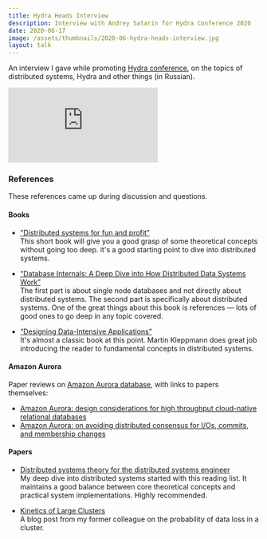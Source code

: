 ```yaml
---
title: Hydra Heads Interview 
description: Interview with Andrey Satarin for Hydra Conference 2020
date: 2020-06-17
image: /assets/thumbnails/2020-06-hydra-heads-interview.jpg
layout: talk
---
```


An interview I gave while promoting [Hydra conference](https://hydraconf.com/), on the topics of distributed systems, Hydra and other things (in Russian).

<div class="video-container">
<iframe src="https://www.youtube.com/embed/BP00xihSQo8" loading="lazy" frameborder="0" allowfullscreen></iframe>
</div>


### References

These references came up during discussion and questions.


#### Books
 - ["Distributed systems for fun and profit"](http://book.mixu.net/distsys/single-page.html)  
    This short book will give you a good grasp of some theoretical concepts without going too deep. 
    it's a good starting point to dive into distributed systems.
    
 - [“Database Internals: A Deep Dive into How Distributed Data Systems Work”](https://www.amazon.com/dp/1492040347/ref=cm_sw_r_tw_dp_x_GcI9Eb0T0NTMT)  
    The first part is about single node databases and not directly about distributed systems. The second part is specifically about distributed systems. 
    One of the great things about this book is references — lots of good ones to go deep in any topic covered.
    
 - [“Designing Data-Intensive Applications”](https://www.amazon.com/dp/1449373321/ref=cm_sw_r_tw_dp_x_IcI9EbNF3SFHR)  
    It's almost a classic book at this point. Martin Kleppmann does great job introducing the reader to fundamental concepts in distributed systems.
 

#### Amazon Aurora
Paper reviews on [Amazon Aurora database](https://aws.amazon.com/rds/aurora/), with links to papers themselves:
 - [Amazon Aurora: design considerations for high throughput cloud-native relational databases](https://blog.acolyer.org/2019/03/25/amazon-aurora-design-considerations-for-high-throughput-cloud-native-relational-databases/)
 - [Amazon Aurora: on avoiding distributed consensus for I/Os, commits, and membership changes](https://blog.acolyer.org/2019/03/27/amazon-aurora-on-avoiding-distributed-consensus-for-i-os-commits-and-membership-changes/)


#### Papers
 - [Distributed systems theory for the distributed systems engineer](https://www.the-paper-trail.org/post/2014-08-09-distributed-systems-theory-for-the-distributed-systems-engineer/)  
    My deep dive into distributed systems started with this reading list. 
    It maintains a good balance between core theoretical concepts and practical system implementations. Highly recommended.

 - [Kinetics of Large Clusters](https://gridem.blogspot.com/2017/08/kinetics-of-large-clusters.html)  
    A blog post from my former colleague on the probability of data loss in a cluster.
